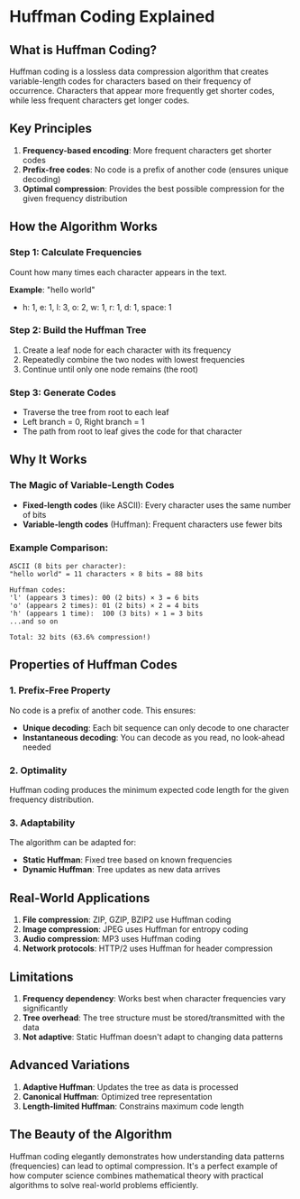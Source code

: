 # Huffman Coding Explained

## What is Huffman Coding?

Huffman coding is a lossless data compression algorithm that creates variable-length codes for characters based on their frequency of occurrence. Characters that appear more frequently get shorter codes, while less frequent characters get longer codes.

## Key Principles

1. **Frequency-based encoding**: More frequent characters get shorter codes
2. **Prefix-free codes**: No code is a prefix of another code (ensures unique decoding)
3. **Optimal compression**: Provides the best possible compression for the given frequency distribution

## How the Algorithm Works

### Step 1: Calculate Frequencies
Count how many times each character appears in the text.

**Example**: "hello world"
- h: 1, e: 1, l: 3, o: 2, w: 1, r: 1, d: 1, space: 1

### Step 2: Build the Huffman Tree
1. Create a leaf node for each character with its frequency
2. Repeatedly combine the two nodes with lowest frequencies
3. Continue until only one node remains (the root)

### Step 3: Generate Codes
- Traverse the tree from root to each leaf
- Left branch = 0, Right branch = 1
- The path from root to leaf gives the code for that character

## Why It Works

### The Magic of Variable-Length Codes
- **Fixed-length codes** (like ASCII): Every character uses the same number of bits
- **Variable-length codes** (Huffman): Frequent characters use fewer bits

### Example Comparison:
```
ASCII (8 bits per character):
"hello world" = 11 characters × 8 bits = 88 bits

Huffman codes:
'l' (appears 3 times): 00 (2 bits) × 3 = 6 bits
'o' (appears 2 times): 01 (2 bits) × 2 = 4 bits
'h' (appears 1 time):  100 (3 bits) × 1 = 3 bits
...and so on

Total: 32 bits (63.6% compression!)
```

## Properties of Huffman Codes

### 1. Prefix-Free Property
No code is a prefix of another code. This ensures:
- **Unique decoding**: Each bit sequence can only decode to one character
- **Instantaneous decoding**: You can decode as you read, no look-ahead needed

### 2. Optimality
Huffman coding produces the minimum expected code length for the given frequency distribution.

### 3. Adaptability
The algorithm can be adapted for:
- **Static Huffman**: Fixed tree based on known frequencies
- **Dynamic Huffman**: Tree updates as new data arrives

## Real-World Applications

1. **File compression**: ZIP, GZIP, BZIP2 use Huffman coding
2. **Image compression**: JPEG uses Huffman for entropy coding
3. **Audio compression**: MP3 uses Huffman coding
4. **Network protocols**: HTTP/2 uses Huffman for header compression

## Limitations

1. **Frequency dependency**: Works best when character frequencies vary significantly
2. **Tree overhead**: The tree structure must be stored/transmitted with the data
3. **Not adaptive**: Static Huffman doesn't adapt to changing data patterns

## Advanced Variations

1. **Adaptive Huffman**: Updates the tree as data is processed
2. **Canonical Huffman**: Optimized tree representation
3. **Length-limited Huffman**: Constrains maximum code length

## The Beauty of the Algorithm

Huffman coding elegantly demonstrates how understanding data patterns (frequencies) can lead to optimal compression. It's a perfect example of how computer science combines mathematical theory with practical algorithms to solve real-world problems efficiently. 